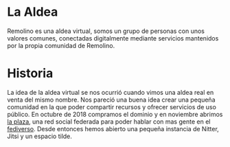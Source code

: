 # La Aldea
Remolino es una aldea virtual, somos un grupo de personas con unos valores comunes, conectadas digitalmente mediante servicios mantenidos por la propia comunidad de Remolino.

# Historia
La idea de la aldea virtual se nos ocurrió cuando vimos una aldea real en venta del mismo nombre. Nos pareció una buena idea crear una pequeña comunidad en la que poder compartir recursos y ofrecer servicios de uso público.
En octubre de 2018 compramos el dominio y en noviembre abrimos [la plaza](https://plaza.remolino.town), una red social federada para poder hablar con mas gente en el [fediverso](https://es.wikipedia.org/wiki/Fediverso). Desde entonces hemos abierto una pequeña instancia de Nitter, Jitsi y un espacio tilde.

